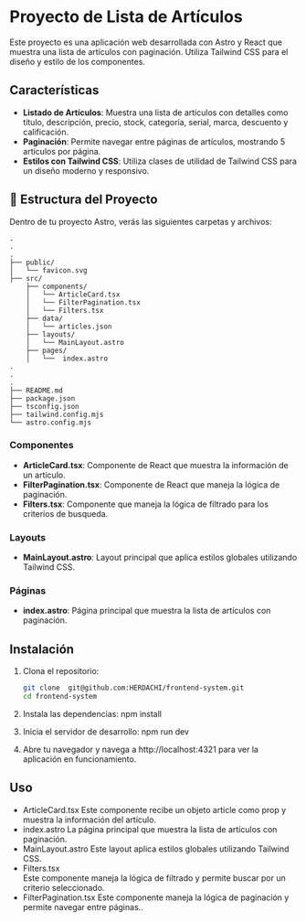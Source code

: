 # Proyecto de Lista de Artículos

Este proyecto es una aplicación web desarrollada con Astro y React que muestra una lista de artículos con paginación. Utiliza Tailwind CSS para el diseño y estilo de los componentes.

## Características

- **Listado de Artículos**: Muestra una lista de artículos con detalles como título, descripción, precio, stock, categoría, serial, marca, descuento y calificación.
- **Paginación**: Permite navegar entre páginas de artículos, mostrando 5 artículos por página.
- **Estilos con Tailwind CSS**: Utiliza clases de utilidad de Tailwind CSS para un diseño moderno y responsivo.

## 🚀 Estructura del Proyecto

Dentro de tu proyecto Astro, verás las siguientes carpetas y archivos:

```text
.
.
.
├── public/
│   └── favicon.svg
├── src/
    ├── components/
    │   └── ArticleCard.tsx
    │   └── FilterPagination.tsx
    │   └── Filters.tsx
    ├── data/
    │   └── articles.json
    ├── layouts/
    │   └── MainLayout.astro
    ├── pages/
    │   └──  index.astro
.   
.
.
├── README.md
├── package.json
├── tsconfig.json
├── tailwind.config.mjs
└── astro.config.mjs

```

### Componentes

- **ArticleCard.tsx**: Componente de React que muestra la información de un artículo.
- **FilterPagination.tsx**: Componente de React que maneja la lógica de paginación.
- **Filters.tsx**: Componente que maneja la lógica de filtrado para los criterios de busqueda.

### Layouts

- **MainLayout.astro**: Layout principal que aplica estilos globales utilizando Tailwind CSS.

### Páginas

- **index.astro**: Página principal que muestra la lista de artículos con paginación.

## Instalación

1. Clona el repositorio:

   ```bash
   git clone  git@github.com:HERDACHI/frontend-system.git
   cd frontend-system
   ```

2. Instala las dependencias:
    npm install

3. Inicia el servidor de desarrollo:
   npm run dev

4. Abre tu navegador y navega a http://localhost:4321 para ver la aplicación en funcionamiento.

## Uso
- ArticleCard.tsx
  Este componente recibe un objeto article como prop y muestra la información del artículo. 
- index.astro
  La página principal que muestra la lista de artículos con paginación.  
- MainLayout.astro
  Este layout aplica estilos globales utilizando Tailwind CSS.
- Filters.tsx  
  Este componente maneja la lógica de filtrado y permite buscar por un criterio seleccionado.
- FilterPagination.tsx
  Este componente maneja la lógica de paginación y permite navegar entre páginas.. 
